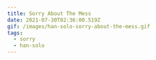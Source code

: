 ```yaml
---
title: Sorry About The Mess
date: 2021-07-30T02:36:00.519Z
gif: /images/han-solo-sorry-about-the-mess.gif
tags:
  - sorry
  - han-solo
---
```

